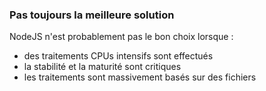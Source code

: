### <i class="fa fa-frown-o" aria-hidden="true"></i> Pas toujours la meilleure solution

NodeJS n'est probablement pas le bon choix lorsque :

- des traitements CPUs intensifs sont effectués
- la stabilité et la maturité sont critiques
- les traitements sont massivement basés sur des fichiers
